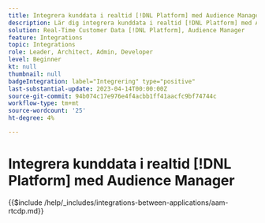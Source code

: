 ```yaml
---
title: Integrera kunddata i realtid [!DNL Platform] med Audience Manager
description: Lär dig integrera kunddata i realtid [!DNL Platform] med Audience Manager.
solution: Real-Time Customer Data [!DNL Platform], Audience Manager
feature: Integrations
topic: Integrations
role: Leader, Architect, Admin, Developer
level: Beginner
kt: null
thumbnail: null
badgeIntegration: label="Integrering" type="positive"
last-substantial-update: 2023-04-14T00:00:00Z
source-git-commit: 94b074c17e976e4f4acbb1ff41aacfc9bf74744c
workflow-type: tm+mt
source-wordcount: '25'
ht-degree: 4%

---
```



# Integrera kunddata i realtid [!DNL Platform] med Audience Manager

{{$include /help/_includes/integrations-between-applications/aam-rtcdp.md}}
